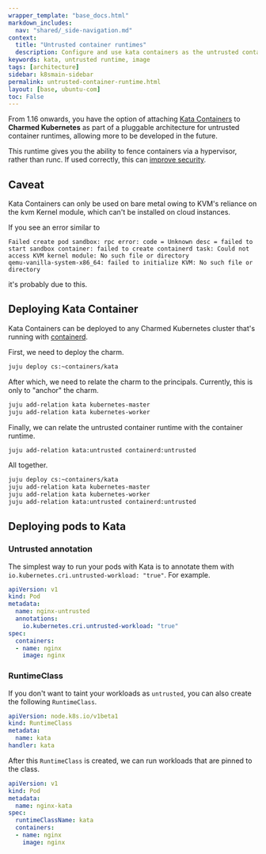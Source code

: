 ```yaml
---
wrapper_template: "base_docs.html"
markdown_includes:
  nav: "shared/_side-navigation.md"
context:
  title: "Untrusted container runtimes"
  description: Configure and use kata containers as the untrusted container runtime
keywords: kata, untrusted runtime, image
tags: [architecture]
sidebar: k8smain-sidebar
permalink: untrusted-container-runtime.html
layout: [base, ubuntu-com]
toc: False
---
```


From 1.16 onwards, you have the option of attaching
[Kata Containers](https://katacontainers.io) to
**Charmed Kubernetes** as part of a pluggable architecture for untrusted
container runtimes, allowing more to be developed in the future.

This runtime gives you the ability to fence containers via a hypervisor,
rather than runc.  If used correctly, this can
[improve security](https://katacontainers.io/collateral/kata-containers-1pager.pdf).

## Caveat

Kata Containers can only be used on bare metal owing to KVM's reliance on the
kvm Kernel module, which can't be installed on cloud instances.

If you see an error similar to

```
Failed create pod sandbox: rpc error: code = Unknown desc = failed to start sandbox container: failed to create containerd task: Could not access KVM kernel module: No such file or directory
qemu-vanilla-system-x86_64: failed to initialize KVM: No such file or directory
```

it's probably due to this.

## Deploying Kata Container

Kata Containers can be deployed to any Charmed Kubernetes cluster that's
running with [containerd](container-runtime).

First, we need to deploy the charm.

```bash
juju deploy cs:~containers/kata
```

After which, we need to relate the charm to the principals.  Currently, this
is only to "anchor" the charm.

```bash
juju add-relation kata kubernetes-master
juju add-relation kata kubernetes-worker
```

Finally, we can relate the untrusted container runtime with the container
runtime.

```bash
juju add-relation kata:untrusted containerd:untrusted

```

All together.

```bash
juju deploy cs:~containers/kata
juju add-relation kata kubernetes-master
juju add-relation kata kubernetes-worker
juju add-relation kata:untrusted containerd:untrusted
```

## Deploying pods to Kata

### Untrusted annotation

The simplest way to run your pods with Kata is to annotate them with
`io.kubernetes.cri.untrusted-workload: "true"`.  For example.

```yaml
apiVersion: v1
kind: Pod
metadata:
  name: nginx-untrusted
  annotations:
    io.kubernetes.cri.untrusted-workload: "true"
spec:
  containers:
  - name: nginx
    image: nginx

```

### RuntimeClass

If you don't want to taint your workloads as `untrusted`, you can also create
the following `RuntimeClass`.

```yaml
apiVersion: node.k8s.io/v1beta1
kind: RuntimeClass
metadata:
  name: kata
handler: kata
```

After this `RuntimeClass` is created, we can run workloads that are pinned to
the class.

```yaml
apiVersion: v1
kind: Pod
metadata:
  name: nginx-kata
spec:
  runtimeClassName: kata
  containers:
  - name: nginx
    image: nginx
```

